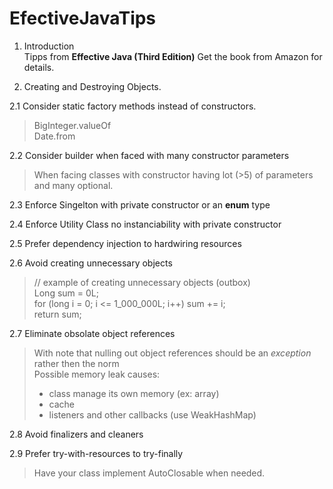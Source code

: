 # EfectiveJavaTips

1. Introduction  
Tipps from **Effective Java (Third Edition)** Get the book from Amazon for details.
  
2. Creating and Destroying Objects.  
  
2.1 Consider static factory methods instead of constructors.  
  
>BigInteger.valueOf  
>Date.from  

2.2 Consider builder when faced with many constructor parameters  
  
> When facing classes with constructor having lot (>5) of parameters and many optional.
  
2.3 Enforce Singelton with private constructor or an **enum** type  
  
2.4 Enforce Utility Class no instanciability with private constructor  
  
2.5 Prefer dependency injection to hardwiring resources
  
2.6 Avoid creating unnecessary objects

> // example of creating unnecessary objects (outbox)  
> Long sum = 0L;  
> for (long i = 0; i <= 1_000_000L; i++) sum += i;  
> return sum;  
  
2.7 Eliminate obsolate object references  
  
> With note that nulling out object references should be an _exception_ rather then the norm  
> Possible memory leak causes: 
> * class manage its own memory (ex: array)
> * cache
> * listeners and other callbacks (use WeakHashMap)
  
2.8 Avoid finalizers and cleaners  
  
2.9 Prefer try-with-resources to try-finally
  
> Have your class implement AutoClosable when needed.

  


  





